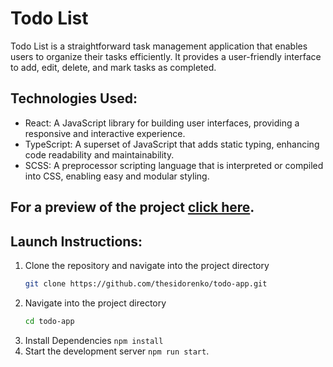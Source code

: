 # Todo List
Todo List is a straightforward task management application that enables users to organize their tasks efficiently. It provides a user-friendly interface to add, edit, delete, and mark tasks as completed. 

## Technologies Used:
- React: A JavaScript library for building user interfaces, providing a responsive and interactive experience.
- TypeScript: A superset of JavaScript that adds static typing, enhancing code readability and maintainability.
- SCSS: A preprocessor scripting language that is interpreted or compiled into CSS, enabling easy and modular styling.

## For a preview of the project [click here](https://thesidorenko.github.io/todo-app/).

## Launch Instructions:
1. Clone the repository and navigate into the project directory
   ```bash
   git clone https://github.com/thesidorenko/todo-app.git
2. Navigate into the project directory
   ```bash
   cd todo-app
4. Install Dependencies `npm install`
5. Start the development server `npm run start`.
